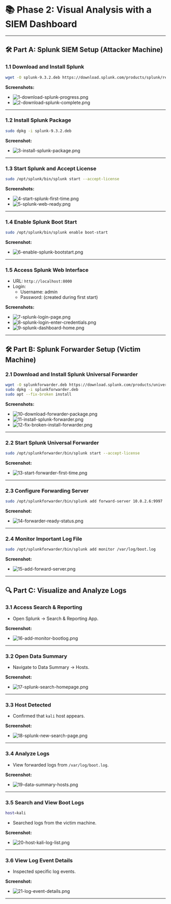 
# 📚 Phase 2: Visual Analysis with a SIEM Dashboard

---

## 🛠️ Part A: Splunk SIEM Setup (Attacker Machine)

### 1.1 Download and Install Splunk

```bash
wget -O splunk-9.3.2.deb https://download.splunk.com/products/splunk/releases/9.3.2/linux/splunk-9.3.2-d8bb32809498-linux-2.6-amd64.deb
```

**Screenshots:**
- ![1-download-splunk-progress.png](./screenshots/1-download-splunk-progress.png)
- ![2-download-splunk-complete.png](./screenshots/2-download-splunk-complete.png)

---

### 1.2 Install Splunk Package

```bash
sudo dpkg -i splunk-9.3.2.deb
```

**Screenshot:**
- ![3-install-splunk-package.png](./screenshots/3-install-splunk-package.png)

---

### 1.3 Start Splunk and Accept License

```bash
sudo /opt/splunk/bin/splunk start --accept-license
```

**Screenshots:**
- ![4-start-splunk-first-time.png](./screenshots/4-start-splunk-first-time.png)
- ![5-splunk-web-ready.png](./screenshots/5-splunk-web-ready.png)

---

### 1.4 Enable Splunk Boot Start

```bash
sudo /opt/splunk/bin/splunk enable boot-start
```

**Screenshot:**
- ![6-enable-splunk-bootstart.png](./screenshots/6-enable-splunk-bootstart.png)

---

### 1.5 Access Splunk Web Interface

- URL: `http://localhost:8000`
- Login:
  - Username: admin
  - Password: (created during first start)

**Screenshots:**
- ![7-splunk-login-page.png](./screenshots/7-splunk-login-page.png)
- ![8-splunk-login-enter-credentials.png](./screenshots/8-splunk-login-enter-credentials.png)
- ![9-splunk-dashboard-home.png](./screenshots/9-splunk-dashboard-home.png)

---

## 🛠️ Part B: Splunk Forwarder Setup (Victim Machine)

### 2.1 Download and Install Splunk Universal Forwarder

```bash
wget -O splunkforwarder.deb https://download.splunk.com/products/universalforwarder/releases/9.4.1/linux/splunkforwarder-9.4.1-e3bdab203ac8-linux-arm64.deb
sudo dpkg -i splunkforwarder.deb
sudo apt --fix-broken install
```

**Screenshots:**
- ![10-download-forwarder-package.png](./screenshots/10-download-forwarder-package.png)
- ![11-install-splunk-forwarder.png](./screenshots/11-install-splunk-forwarder.png)
- ![12-fix-broken-install-forwarder.png](./screenshots/12-fix-broken-install-forwarder.png)

---

### 2.2 Start Splunk Universal Forwarder

```bash
sudo /opt/splunkforwarder/bin/splunk start --accept-license
```

**Screenshot:**
- ![13-start-forwarder-first-time.png](./screenshots/13-start-forwarder-first-time.png)

---

### 2.3 Configure Forwarding Server

```bash
sudo /opt/splunkforwarder/bin/splunk add forward-server 10.0.2.6:9997
```

**Screenshot:**
- ![14-forwarder-ready-status.png](./screenshots/14-forwarder-ready-status.png)

---

### 2.4 Monitor Important Log File

```bash
sudo /opt/splunkforwarder/bin/splunk add monitor /var/log/boot.log
```

**Screenshot:**
- ![15-add-forward-server.png](./screenshots/15-add-forward-server.png)

---

## 🔍 Part C: Visualize and Analyze Logs

### 3.1 Access Search & Reporting

- Open Splunk → Search & Reporting App.

**Screenshot:**
- ![16-add-monitor-bootlog.png](./screenshots/16-add-monitor-bootlog.png)

---

### 3.2 Open Data Summary

- Navigate to Data Summary → Hosts.

**Screenshot:**
- ![17-splunk-search-homepage.png](./screenshots/17-splunk-search-homepage.png)

---

### 3.3 Host Detected

- Confirmed that `kali` host appears.

**Screenshot:**
- ![18-splunk-new-search-page.png](./screenshots/18-splunk-new-search-page.png)

---

### 3.4 Analyze Logs

- View forwarded logs from `/var/log/boot.log`.

**Screenshot:**
- ![19-data-summary-hosts.png](./screenshots/19-data-summary-hosts.png)

---

### 3.5 Search and View Boot Logs

```bash
host=kali
```

- Searched logs from the victim machine.

**Screenshot:**
- ![20-host-kali-log-list.png](./screenshots/20-host-kali-log-list.png)

---

### 3.6 View Log Event Details

- Inspected specific log events.

**Screenshot:**
- ![21-log-event-details.png](./screenshots/21-log-event-details.png)

---
